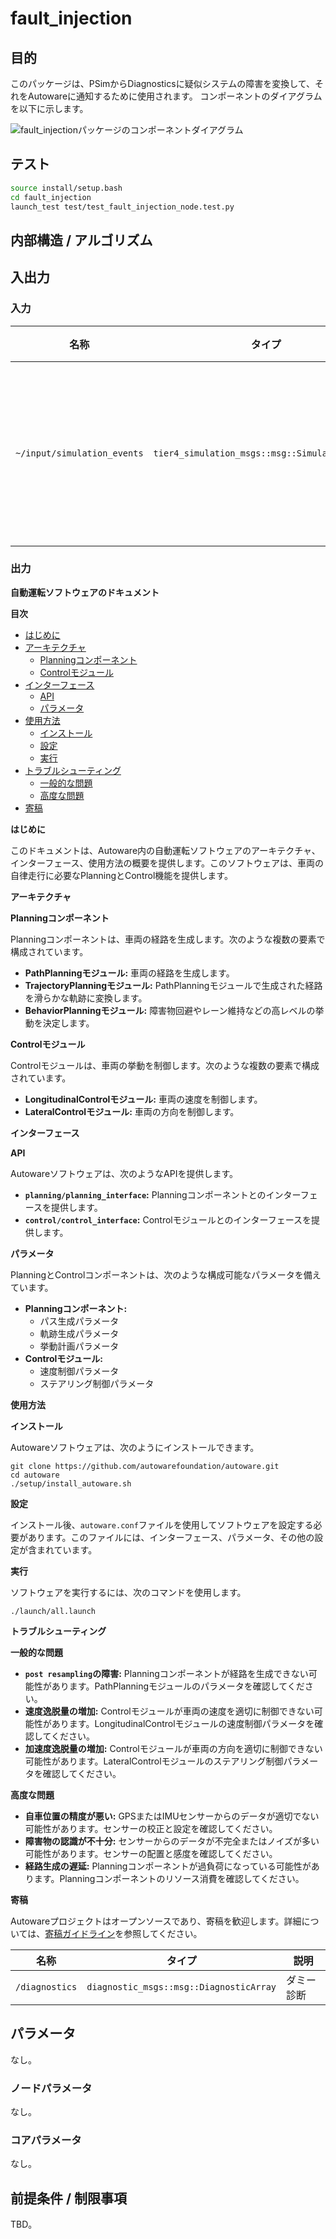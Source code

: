 # fault_injection

## 目的

このパッケージは、PSimからDiagnosticsに疑似システムの障害を変換して、それをAutowareに通知するために使用されます。
コンポーネントのダイアグラムを以下に示します。

![fault_injectionパッケージのコンポーネントダイアグラム](img/component.drawio.svg)

## テスト

```bash
source install/setup.bash
cd fault_injection
launch_test test/test_fault_injection_node.test.py
```

## 内部構造 / アルゴリズム

## 入出力

### 入力

| 名称                        | タイプ                                         | 説明                     |
| --------------------------- | ---------------------------------------------- | ------------------------ |
| `~/input/simulation_events` | `tier4_simulation_msgs::msg::SimulationEvents` | シミュレーションイベント |

### 出力

**自動運転ソフトウェアのドキュメント**

**目次**

- [はじめに](#はじめに)
- [アーキテクチャ](#アーキテクチャ)
  - [Planningコンポーネント](#planningコンポーネント)
  - [Controlモジュール](#controlモジュール)
- [インターフェース](#インターフェース)
  - [API](#api)
  - [パラメータ](#パラメータ)
- [使用方法](#使用方法)
  - [インストール](#インストール)
  - [設定](#設定)
  - [実行](#実行)
- [トラブルシューティング](#トラブルシューティング)
  - [一般的な問題](#一般的な問題)
  - [高度な問題](#高度な問題)
- [寄稿](#寄稿)

**はじめに**

このドキュメントは、Autoware内の自動運転ソフトウェアのアーキテクチャ、インターフェース、使用方法の概要を提供します。このソフトウェアは、車両の自律走行に必要なPlanningとControl機能を提供します。

**アーキテクチャ**

**Planningコンポーネント**

Planningコンポーネントは、車両の経路を生成します。次のような複数の要素で構成されています。

- **PathPlanningモジュール:** 車両の経路を生成します。
- **TrajectoryPlanningモジュール:** PathPlanningモジュールで生成された経路を滑らかな軌跡に変換します。
- **BehaviorPlanningモジュール:** 障害物回避やレーン維持などの高レベルの挙動を決定します。

**Controlモジュール**

Controlモジュールは、車両の挙動を制御します。次のような複数の要素で構成されています。

- **LongitudinalControlモジュール:** 車両の速度を制御します。
- **LateralControlモジュール:** 車両の方向を制御します。

**インターフェース**

**API**

Autowareソフトウェアは、次のようなAPIを提供します。

- **`planning/planning_interface`:** Planningコンポーネントとのインターフェースを提供します。
- **`control/control_interface`:** Controlモジュールとのインターフェースを提供します。

**パラメータ**

PlanningとControlコンポーネントは、次のような構成可能なパラメータを備えています。

- **Planningコンポーネント:**
  - パス生成パラメータ
  - 軌跡生成パラメータ
  - 挙動計画パラメータ
- **Controlモジュール:**
  - 速度制御パラメータ
  - ステアリング制御パラメータ

**使用方法**

**インストール**

Autowareソフトウェアは、次のようにインストールできます。

```
git clone https://github.com/autowarefoundation/autoware.git
cd autoware
./setup/install_autoware.sh
```

**設定**

インストール後、`autoware.conf`ファイルを使用してソフトウェアを設定する必要があります。このファイルには、インターフェース、パラメータ、その他の設定が含まれています。

**実行**

ソフトウェアを実行するには、次のコマンドを使用します。

```
./launch/all.launch
```

**トラブルシューティング**

**一般的な問題**

- **`post resampling`の障害:** Planningコンポーネントが経路を生成できない可能性があります。PathPlanningモジュールのパラメータを確認してください。
- **速度逸脱量の増加:** Controlモジュールが車両の速度を適切に制御できない可能性があります。LongitudinalControlモジュールの速度制御パラメータを確認してください。
- **加速度逸脱量の増加:** Controlモジュールが車両の方向を適切に制御できない可能性があります。LateralControlモジュールのステアリング制御パラメータを確認してください。

**高度な問題**

- **自車位置の精度が悪い:** GPSまたはIMUセンサーからのデータが適切でない可能性があります。センサーの校正と設定を確認してください。
- **障害物の認識が不十分:** センサーからのデータが不完全またはノイズが多い可能性があります。センサーの配置と感度を確認してください。
- **経路生成の遅延:** Planningコンポーネントが過負荷になっている可能性があります。Planningコンポーネントのリソース消費を確認してください。

**寄稿**

Autowareプロジェクトはオープンソースであり、寄稿を歓迎します。詳細については、[寄稿ガイドライン](https://github.com/autowarefoundation/autoware/blob/master/CONTRIBUTING.md)を参照してください。

| 名称           | タイプ                                  | 説明       |
| -------------- | --------------------------------------- | ---------- |
| `/diagnostics` | `diagnostic_msgs::msg::DiagnosticArray` | ダミー診断 |

## パラメータ

なし。

### ノードパラメータ

なし。

### コアパラメータ

なし。

## 前提条件 / 制限事項

TBD。
